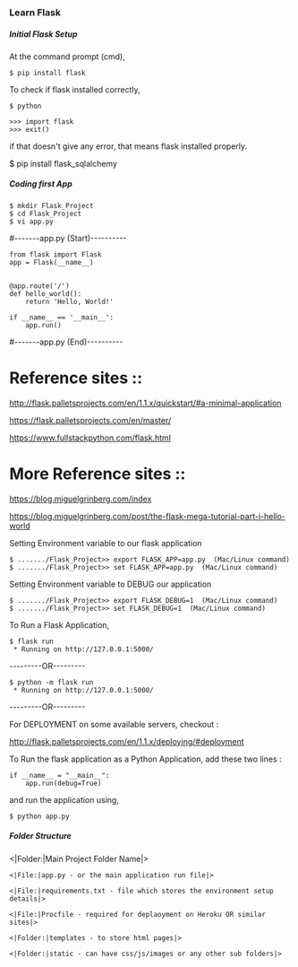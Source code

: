 ###  Learn Flask


##### Initial Flask Setup

At the command prompt (cmd),
```
$ pip install flask
```


To check if flask installed correctly,
```
$ python

>>> import flask
>>> exit()
```
if that doesn't give any error, that means flask installed properly.


$ pip install flask_sqlalchemy



##### Coding first App

```
$ mkdir Flask_Project  
$ cd Flask_Project
$ vi app.py
```

#-------app.py (Start)----------
```
from flask import Flask
app = Flask(__name__)


@app.route('/')
def hello_world():
    return 'Hello, World!'

if __name__ == '__main__':
    app.run()
```  
#-------app.py (End)----------


Reference sites :: 
==================

http://flask.palletsprojects.com/en/1.1.x/quickstart/#a-minimal-application

https://flask.palletsprojects.com/en/master/

https://www.fullstackpython.com/flask.html



More Reference sites :: 
=======================

https://blog.miguelgrinberg.com/index

https://blog.miguelgrinberg.com/post/the-flask-mega-tutorial-part-i-hello-world


Setting Environment variable to our flask application
```
$ ......./Flask_Project>> export FLASK_APP=app.py  (Mac/Linux command)
$ ......./Flask_Project>> set FLASK_APP=app.py  (Mac/Linux command)
```

Setting Environment variable to DEBUG our application
```
$ ......./Flask_Project>> export FLASK_DEBUG=1  (Mac/Linux command)
$ ......./Flask_Project>> set FLASK_DEBUG=1  (Mac/Linux command)
```

To Run a Flask Application,
```
$ flask run
 * Running on http://127.0.0.1:5000/
```
 ---------OR---------
``` 
$ python -m flask run
 * Running on http://127.0.0.1:5000/
``` 
  ---------OR---------
  

For DEPLOYMENT on some available servers, checkout : 

http://flask.palletsprojects.com/en/1.1.x/deploying/#deployment




To Run the flask application as a Python Application, add these two lines :
```
if __name__ = "__main__":
    app.run(debug=True)

```
and run the application using,

```
$ python app.py
```


##### Folder Structure


<|Folder:|Main Project Folder Name|>
    
    <|File:|app.py - or the main application run file|>
    
    <|File:|requirements.txt - file which stores the environment setup details|>
    
    <|File:|Procfile - required for deplaoyment on Heroku OR similar sites|>
    
    <|Folder:|templates - to store html pages|>
    
    <|Folder:|static - can have css/js/images or any other sub folders|>


